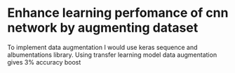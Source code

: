 # Enhance learning perfomance of cnn network by augmenting dataset
To implement data augmentation I would use keras sequence and albumentations library.
Using transfer learning model data augmentation gives 3% accuracy boost
